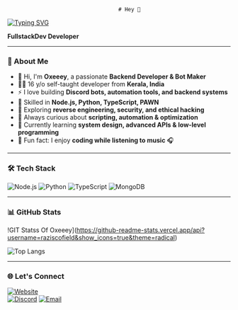                                        # Hey 👋

[![Typing SVG](https://readme-typing-svg.herokuapp.com?font=Fira+Code&pause=1000&color=00F7F7&width=435&lines=Hey%2C+I'm+Oxeeey+🔥;Backend+Developer+%7C+Bot+Maker;Passionate+about+Automation+%26+Coding)](https://git.io/typing-svg)

**FullstackDev Developer**

---

### 🚀 About Me
- 👋 Hi, I'm **Oxeeey**, a passionate **Backend Developer & Bot Maker**  
- 🧑‍💻 16 y/o self-taught developer from **Kerala, India**  
- ⚡ I love building **Discord bots, automation tools, and backend systems**  
- 🔨 Skilled in **Node.js, Python, TypeScript, PAWN**  
- 🔐 Exploring **reverse engineering, security, and ethical hacking**  
- 🎯 Always curious about **scripting, automation & optimization**  
- 🌱 Currently learning **system design, advanced APIs & low-level programming**  
- 🎵 Fun fact: I enjoy **coding while listening to music** 🎧

---

### 🛠 Tech Stack
![Node.js](https://img.shields.io/badge/-Node.js-black?style=flat-square&logo=node.js)
![Python](https://img.shields.io/badge/-Python-black?style=flat-square&logo=python)
![TypeScript](https://img.shields.io/badge/-TypeScript-black?style=flat-square&logo=typescript)
![MongoDB](https://img.shields.io/badge/-MongoDB-black?style=flat-square&logo=mongodb)

---

### 📊 GitHub Stats
!GIT Statss Of Oxeeey](https://github-readme-stats.vercel.app/api?username=raziscofield&show_icons=true&theme=radical)

![Top Langs](https://github-readme-stats.vercel.app/api/top-langs/?username=raziscofield&layout=compact&theme=radical)

---

### 🌐 Let's Connect
[![Website](https://img.shields.io/badge/Website-Visit-blue?style=flat-square)](https://yourwebsite.com)  
[![Discord](https://img.shields.io/badge/Discord-Join-7289da?style=flat-square&logo=discord)](https://discord.gg/yourinvite)
[![Email](https://img.shields.io/badge/Email-Contact-red?style=flat-square&logo=gmail)](mailto:youremail@gmail.com)
